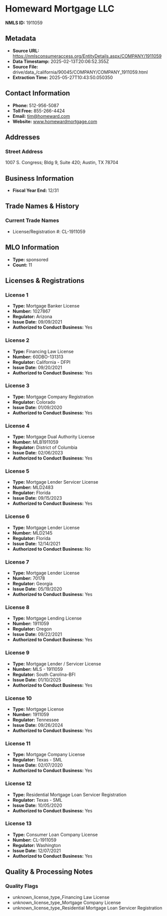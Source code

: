 # Homeward Mortgage LLC

**NMLS ID:** 1911059

## Metadata
- **Source URL:** https://nmlsconsumeraccess.org/EntityDetails.aspx/COMPANY/1911059
- **Data Timestamp:** 2025-02-13T20:06:52.355Z
- **Source File:** drive/data_/california/90045/COMPANY/COMPANY_1911059.html
- **Extraction Time:** 2025-05-27T10:43:50.050350

## Contact Information
- **Phone:** 512-956-5087
- **Toll Free:** 855-266-4424
- **Email:** tim@homeward.com
- **Website:** www.homewardmortgage.com

## Addresses
### Street Address
1007 S. Congress; Bldg 9, Suite 420; Austin, TX 78704

## Business Information
- **Fiscal Year End:** 12/31

## Trade Names & History
### Current Trade Names
- License/Registration #: CL-1911059

## MLO Information
- **Type:** sponsored
- **Count:** 11

## Licenses & Registrations

### License 1
- **Type:** Mortgage Banker License
- **Number:** 1027867
- **Regulator:** Arizona
- **Issue Date:** 09/09/2021
- **Authorized to Conduct Business:** Yes

### License 2
- **Type:** Financing Law License
- **Number:** 60DBO-131313
- **Regulator:** California - DFPI
- **Issue Date:** 09/20/2021
- **Authorized to Conduct Business:** Yes

### License 3
- **Type:** Mortgage Company Registration
- **Regulator:** Colorado
- **Issue Date:** 01/09/2020
- **Authorized to Conduct Business:** Yes

### License 4
- **Type:** Mortgage Dual Authority License
- **Number:** MLB1911059
- **Regulator:** District of Columbia
- **Issue Date:** 02/06/2023
- **Authorized to Conduct Business:** Yes

### License 5
- **Type:** Mortgage Lender Servicer License
- **Number:** MLD2483
- **Regulator:** Florida
- **Issue Date:** 09/15/2023
- **Authorized to Conduct Business:** Yes

### License 6
- **Type:** Mortgage Lender License
- **Number:** MLD2145
- **Regulator:** Florida
- **Issue Date:** 12/14/2021
- **Authorized to Conduct Business:** No

### License 7
- **Type:** Mortgage Lender License
- **Number:** 70178
- **Regulator:** Georgia
- **Issue Date:** 05/19/2020
- **Authorized to Conduct Business:** Yes

### License 8
- **Type:** Mortgage Lending License
- **Number:** 1911059
- **Regulator:** Oregon
- **Issue Date:** 09/22/2021
- **Authorized to Conduct Business:** Yes

### License 9
- **Type:** Mortgage Lender / Servicer License
- **Number:** MLS - 1911059
- **Regulator:** South Carolina-BFI
- **Issue Date:** 01/10/2025
- **Authorized to Conduct Business:** Yes

### License 10
- **Type:** Mortgage License
- **Number:** 1911059
- **Regulator:** Tennessee
- **Issue Date:** 09/26/2024
- **Authorized to Conduct Business:** Yes

### License 11
- **Type:** Mortgage Company License
- **Regulator:** Texas - SML
- **Issue Date:** 02/07/2020
- **Authorized to Conduct Business:** Yes

### License 12
- **Type:** Residential Mortgage Loan Servicer Registration
- **Regulator:** Texas - SML
- **Issue Date:** 10/05/2020
- **Authorized to Conduct Business:** Yes

### License 13
- **Type:** Consumer Loan Company License
- **Number:** CL-1911059
- **Regulator:** Washington
- **Issue Date:** 12/07/2021
- **Authorized to Conduct Business:** Yes

## Quality & Processing Notes
### Quality Flags
- unknown_license_type_Financing Law License
- unknown_license_type_Mortgage Company License
- unknown_license_type_Residential Mortgage Loan Servicer Registration
